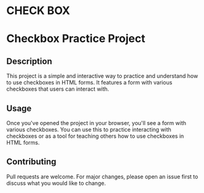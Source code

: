 # CHECK BOX
# Checkbox Practice Project

## Description
This project is a simple and interactive way to practice and understand how to use checkboxes in HTML forms. It features a form with various checkboxes that users can interact with.

## Usage
Once you've opened the project in your browser, you'll see a form with various checkboxes. You can use this to practice interacting with checkboxes or as a tool for teaching others how to use checkboxes in HTML forms.

## Contributing
Pull requests are welcome. For major changes, please open an issue first to discuss what you would like to change.
